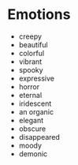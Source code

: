 # Emotions

- creepy
- beautiful
- colorful
- vibrant
- spooky
- expressive
- horror
- eternal
- iridescent
- an organic
- elegant
- obscure
- disappeared
- moody
- demonic
